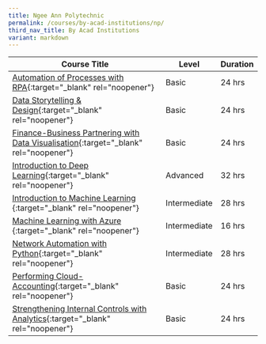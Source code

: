 ```yaml
---
title: Ngee Ann Polytechnic
permalink: /courses/by-acad-institutions/np/
third_nav_title: By Acad Institutions
variant: markdown
---
```

|Course Title  | Level | Duration |
| - | - | - | 
|[Automation of Processes with RPA](https://www.cet.np.edu.sg/courses/automation-of-processes-with-rpa/){:target="_blank" rel="noopener"} |Basic|24 hrs |
|[Data Storytelling & Design](https://www.cet.np.edu.sg/courses/data-storytelling-and-design-classroom-and-sync/){:target="_blank" rel="noopener"} |Basic|24 hrs |
|[Finance-Business Partnering with Data Visualisation](https://www.cet.np.edu.sg/courses/finance-business-partnering-with-data-visualisation/){:target="_blank" rel="noopener"} |Basic|24 hrs |
|[Introduction to Deep Learning](https://www.cet.np.edu.sg/courses/introduction-to-machine-learning/){:target="_blank" rel="noopener"} |Advanced|32 hrs |
|[Introduction to Machine Learning ](https://www.cet.np.edu.sg/courses/introduction-to-machine-learning/){:target="_blank" rel="noopener"} |Intermediate|28 hrs |
|[Machine Learning with Azure ](https://www.cet.np.edu.sg/courses/machine-learning-with-azure/){:target="_blank" rel="noopener"} |Intermediate|16 hrs |
|[Network Automation with Python](https://www.cet.np.edu.sg/courses/network-automation-with-python/){:target="_blank" rel="noopener"} |Intermediate|28 hrs |
|[Performing Cloud-Accounting](https://www.cet.np.edu.sg/courses/performing-cloud-accounting/){:target="_blank" rel="noopener"} |Basic|24 hrs |
|[Strengthening Internal Controls with Analytics](https://www.cet.np.edu.sg/courses/strengthening-internal-controls-with-analytics/){:target="_blank" rel="noopener"} |Basic|24 hrs |
